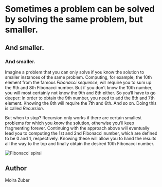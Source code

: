 <!-- BEGIN TITLE -->
# Sometimes a problem can be solved by solving the same problem, but smaller.
## And smaller. 
### And smaller.
<!-- END TITLE -->

<!-- BEGIN BODY -->
Imagine a problem that you can only solve if you know the solution to smaller instances of the same problem. Computing, for example, the 10th element from the famous *Fibonacci sequence*, will require you to sum up the 9th and 8th Fibonacci number. But if you don’t know the 10th number, you will most certainly not know the 9th and 8th either. So you‘ll have to go deeper: In order to obtain the 9th number, you need to add the 8th and 7th element. Knowing the 8th will require the 7th and 6th. And so on. Doing this is called *Recursion*.

But when to stop? Recursion only works if there are certain smallest problems for which you *know* the solution, otherwise you’ll keep fragmenting forever. Continuing with the approach above will eventually lead you to computing the 1st and 2nd Fibonacci number, which are defined to be 0 and 1, respectively. Knowing these will allow you to hand the results all the way to the top and finally obtain the desired 10th Fibonacci number.
<!-- END BODY -->


![Fibonacci spiral](../images/image-029-recursion.jpg)



## Author
<!-- BEGIN AUTHOR -->
Moira Zuber
<!-- END AUTHOR -->

